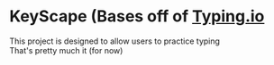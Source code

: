<h1>KeyScape (Bases off of <a href="https://typing.io">Typing.io</a></h1>
<p>
This project is designed to allow users to practice typing <br>
That's pretty much it (for now)
</p>
